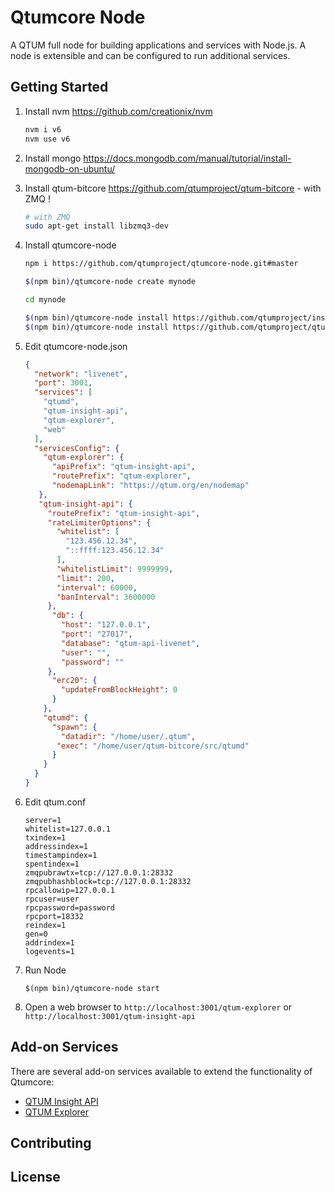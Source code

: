 Qtumcore Node
============

A QTUM full node for building applications and services with Node.js. A node is extensible and can be configured to run additional services.

## Getting Started

1. Install nvm https://github.com/creationix/nvm  

    ```bash
    nvm i v6
    nvm use v6
    ```  
2. Install mongo https://docs.mongodb.com/manual/tutorial/install-mongodb-on-ubuntu/  

3. Install qtum-bitcore https://github.com/qtumproject/qtum-bitcore - with ZMQ ! 

    ```bash
    # with ZMQ
    sudo apt-get install libzmq3-dev 
    ```  
4. Install qtumcore-node  

    ```bash
    npm i https://github.com/qtumproject/qtumcore-node.git#master

    $(npm bin)/qtumcore-node create mynode

    cd mynode

    $(npm bin)/qtumcore-node install https://github.com/qtumproject/insight-api.git#master
    $(npm bin)/qtumcore-node install https://github.com/qtumproject/qtum-explorer.git#master
    ```  
5. Edit qtumcore-node.json  

    ```json
    {
      "network": "livenet",
      "port": 3001,
      "services": [
        "qtumd",
        "qtum-insight-api",
        "qtum-explorer",
        "web"
      ],
      "servicesConfig": {
        "qtum-explorer": {
          "apiPrefix": "qtum-insight-api",
          "routePrefix": "qtum-explorer",
          "nodemapLink": "https://qtum.org/en/nodemap"
       },
       "qtum-insight-api": {
         "routePrefix": "qtum-insight-api",
         "rateLimiterOptions": {
           "whitelist": [
             "123.456.12.34",
             "::ffff:123.456.12.34"
           ],
           "whitelistLimit": 9999999,
           "limit": 200,
           "interval": 60000,
           "banInterval": 3600000
         },
          "db": {
            "host": "127.0.0.1",
            "port": "27017",
            "database": "qtum-api-livenet",
            "user": "",
            "password": ""
         },
          "erc20": {
            "updateFromBlockHeight": 0
          }
        },
        "qtumd": {
          "spawn": {
            "datadir": "/home/user/.qtum",
           "exec": "/home/user/qtum-bitcore/src/qtumd"
          }
        }
      }
    }

    ```  
6. Edit qtum.conf  

    ```
    server=1
    whitelist=127.0.0.1
    txindex=1
    addressindex=1
    timestampindex=1
    spentindex=1
    zmqpubrawtx=tcp://127.0.0.1:28332
    zmqpubhashblock=tcp://127.0.0.1:28332
    rpcallowip=127.0.0.1
    rpcuser=user
    rpcpassword=password
    rpcport=18332
    reindex=1
    gen=0
    addrindex=1
    logevents=1
    ```  
7. Run Node  

    ```
    $(npm bin)/qtumcore-node start
    ```  

8. Open a web browser to `http://localhost:3001/qtum-explorer` or `http://localhost:3001/qtum-insight-api`  


## Add-on Services

There are several add-on services available to extend the functionality of Qtumcore:

- [QTUM Insight API](https://github.com/qtumproject/insight-api)
- [QTUM Explorer](https://github.com/qtumproject/qtum-explorer)

## Contributing



## License

